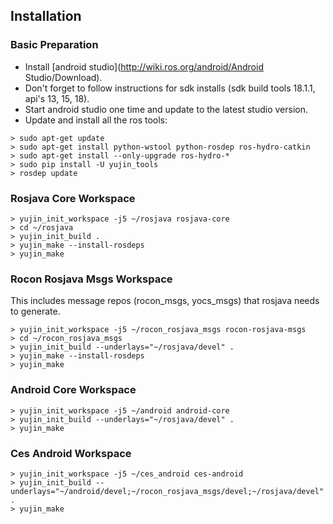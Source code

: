 ## Installation

### Basic Preparation

* Install [android studio](http://wiki.ros.org/android/Android Studio/Download).
* Don't forget to follow instructions for sdk installs (sdk build tools 18.1.1, api's 13, 15, 18).
* Start android studio one time and update to the latest studio version.
* Update and install all the ros tools:

```
> sudo apt-get update
> sudo apt-get install python-wstool python-rosdep ros-hydro-catkin
> sudo apt-get install --only-upgrade ros-hydro-*
> sudo pip install -U yujin_tools
> rosdep update
```

### Rosjava Core Workspace


```
> yujin_init_workspace -j5 ~/rosjava rosjava-core
> cd ~/rosjava
> yujin_init_build .
> yujin_make --install-rosdeps
> yujin_make
```

### Rocon Rosjava Msgs Workspace

This includes message repos (rocon_msgs, yocs_msgs) that rosjava needs to generate.

```
> yujin_init_workspace -j5 ~/rocon_rosjava_msgs rocon-rosjava-msgs
> cd ~/rocon_rosjava_msgs
> yujin_init_build --underlays="~/rosjava/devel" .
> yujin_make --install-rosdeps
> yujin_make
```

### Android Core Workspace

```
> yujin_init_workspace -j5 ~/android android-core
> yujin_init_build --underlays="~/rosjava/devel" .
> yujin_make
```

### Ces Android Workspace

```
> yujin_init_workspace -j5 ~/ces_android ces-android
> yujin_init_build --underlays="~/android/devel;~/rocon_rosjava_msgs/devel;~/rosjava/devel" .
> yujin_make
```
